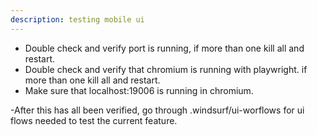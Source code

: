 ```yaml
---
description: testing mobile ui
---
```


- Double check and verify port is running, if more than one kill all and restart.
- Double check and verify that chromium is running with playwright. if more than one kill all and restart.
- Make sure that localhost:19006 is running in chromium.

-After this has all been verified, go through .windsurf/ui-worflows for ui flows needed to test the current
feature.